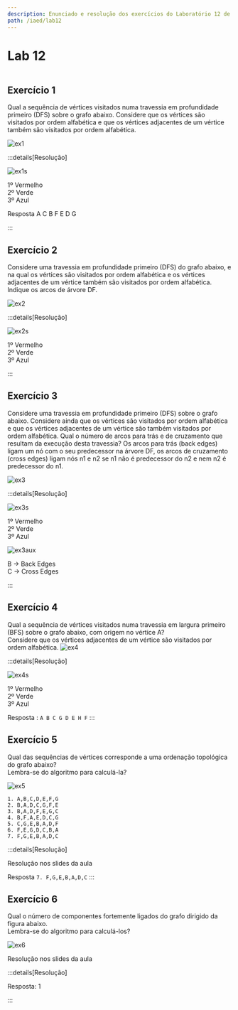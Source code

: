 ```yaml
---
description: Enunciado e resolução dos exercícios do Laboratório 12 de IAED
path: /iaed/lab12
---
```


# Lab 12

```toc

```

## Exercício 1

Qual a sequência de vértices visitados numa travessia em profundidade primeiro (DFS) sobre o grafo abaixo. Considere que os vértices são visitados por ordem alfabética e que os vértices adjacentes de um vértice também são visitados por ordem alfabética.

![ex1](./ex1.jpg#dark=1)

:::details[Resolução]

![ex1s](./ex1s.jpg#dark=1)

1º Vermelho\
2º Verde\
3º Azul

Resposta A C B F E D G

:::

## Exercício 2

Considere uma travessia em profundidade primeiro (DFS) do grafo abaixo, e na qual os vértices são visitados por ordem alfabética e os vértices adjacentes de um vértice também são visitados por ordem alfabética. Indique os arcos de árvore DF.

![ex2](./ex2.jpg#dark=1)

:::details[Resolução]

![ex2s](./ex2s.jpg#dark=1)

1º Vermelho\
2º Verde\
3º Azul

:::

## Exercício 3

Considere uma travessia em profundidade primeiro (DFS) sobre o grafo abaixo. Considere ainda que os vértices são visitados por ordem alfabética e que os vértices adjacentes de um vértice são também visitados por ordem alfabética. Qual o número de arcos para trás e de cruzamento que resultam da execução desta travessia? Os arcos para trás (back edges) ligam um nó com o seu predecessor na árvore DF, os arcos de cruzamento (cross edges) ligam nós n1 e n2 se n1 não é predecessor do n2 e nem n2 é predecessor do n1.

![ex3](./ex3.jpg#dark=1)

:::details[Resolução]

![ex3s](./ex3s.jpg#dark=1)

1º Vermelho\
2º Verde\
3º Azul

![ex3aux](./ex3aux.jpg#dark=1)

B -> Back Edges\
C -> Cross Edges

:::

## Exercício 4

Qual a sequência de vértices visitados numa travessia em largura primeiro (BFS) sobre o grafo abaixo, com origem no vértice A?\
 Considere que os vértices adjacentes de um vértice são visitados por ordem alfabética.
![ex4](./ex4.jpg#dark=1)

:::details[Resolução]

![ex4s](./ex4s.jpg#dark=1)

1º Vermelho\
2º Verde\
3º Azul

Resposta : `A B C G D E H F`
:::

## Exercício 5

Qual das sequências de vértices corresponde a uma ordenação topológica do grafo abaixo?\
Lembra-se do algoritmo para calculá-la?

![ex5](./ex5.jpg#dark=1)

`1. A,B,C,D,E,F,G`\
`2. B,A,D,C,G,F,E`\
`3. B,A,D,F,E,G,C`\
`4. B,F,A,E,D,C,G`\
`5. C,G,E,B,A,D,F`\
`6. F,E,G,D,C,B,A`\
`7. F,G,E,B,A,D,C`

:::details[Resolução]

Resolução nos slides da aula

Resposta `7. F,G,E,B,A,D,C`
:::

## Exercício 6

Qual o número de componentes fortemente ligados do grafo dirigido da figura abaixo.\
 Lembra-se do algoritmo para calculá-los?

![ex6](./ex6.jpg#dark=1)

Resolução nos slides da aula

:::details[Resolução]

Resposta: 1

:::
